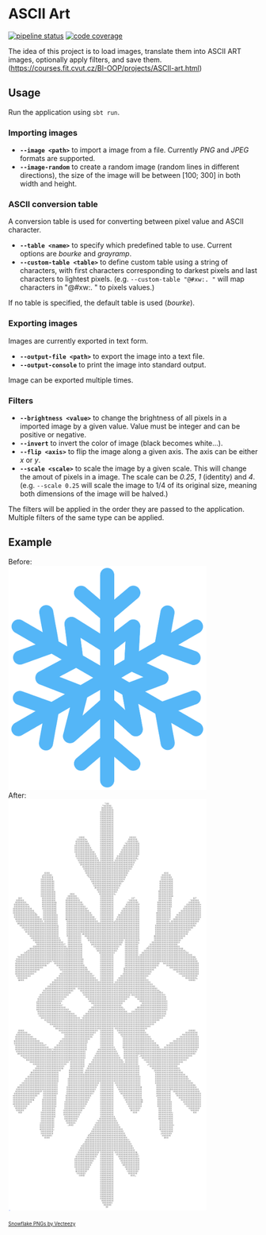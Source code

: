 # ASCII Art

[![pipeline status](https://gitlab.fit.cvut.cz/dobesmic/bi-oop-ascii-art/badges/master/pipeline.svg)](https://gitlab.fit.cvut.cz/dobesmic/bi-oop-ascii-art/)
[![code coverage](https://gitlab.fit.cvut.cz/dobesmic/bi-oop-ascii-art/badges/master/coverage.svg)](https://gitlab.fit.cvut.cz/dobesmic/bi-oop-ascii-art/)

The idea of this project is to load images, translate them into ASCII ART images, optionally apply filters, and save them. (https://courses.fit.cvut.cz/BI-OOP/projects/ASCII-art.html)

## Usage

Run the application using `sbt run`.

### Importing images

- __`--image <path>`__ to import a image from a file. Currently _PNG_ and _JPEG_ formats are supported.
- __`--image-random`__ to create a random image (random lines in different directions), the size of the image will be between [100; 300] in both width and height.

### ASCII conversion table
A conversion table is used for converting between pixel value and ASCII character.

- __`--table <name>`__ to specify which predefined table to use. Current options are _bourke_ and _grayramp_.
- __`--custom-table <table>`__ to define custom table using a string of characters, with first characters corresponding to darkest pixels and last characters to lightest pixels. (e.g. `--custom-table "@#xw:. "` will map characters in "@#xw:. " to pixels values.)

If no table is specified, the default table is used (_bourke_).

### Exporting images
Images are currently exported in text form.

- __`--output-file <path>`__ to export the image into a text file.
- __`--output-console`__ to print the image into standard output.

Image can be exported multiple times.
### Filters

- __`--brightness <value>`__ to change the brightness of all pixels in a imported image by a given value. Value must be integer and can be positive or negative.
- __`--invert`__ to invert the color of image (black becomes white...).
- __`--flip <axis>`__ to flip the image along a given axis. The axis can be either _x_ or _y_.
- __`--scale <scale>`__ to scale the image by a given scale. This will change the amout of pixels in a image. The scale can be _0.25_, _1_ (identity) and _4_. (e.g. `--scale 0.25` will scale the image to 1/4 of its original size, meaning both dimensions of the image will be halved.)

The filters will be applied in the order they are passed to the application. Multiple filters of the same type can be applied.

## Example
Before:<br>
<img src="docs/resources/snowflake.png" alt="snowflake" width="400"/><br>
After:<br>
<img src="docs/resources/asciisnowflake.png" alt="asciisnowflake" width="400"/>

<sub><sup><a href="https://www.vecteezy.com/free-png/snowflake">Snowflake PNGs by Vecteezy</a></sub></sup>